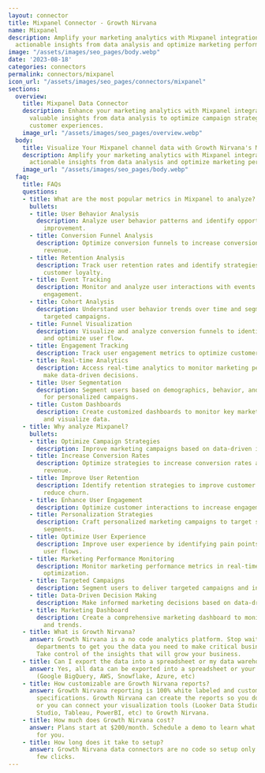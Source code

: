 ```yaml
---
layout: connector
title: Mixpanel Connector - Growth Nirvana
name: Mixpanel
description: Amplify your marketing analytics with Mixpanel integration to unlock
  actionable insights from data analysis and optimize marketing performance.
image: "/assets/images/seo_pages/body.webp"
date: '2023-08-18'
categories: connectors
permalink: connectors/mixpanel
icon_url: "/assets/images/seo_pages/connectors/mixpanel"
sections:
  overview:
    title: Mixpanel Data Connector
    description: Enhance your marketing analytics with Mixpanel integration. Gain
      valuable insights from data analysis to optimize campaign strategies and improve
      customer experiences.
    image_url: "/assets/images/seo_pages/overview.webp"
  body:
    title: Visualize Your Mixpanel channel data with Growth Nirvana's Mixpanel Connector
    description: Amplify your marketing analytics with Mixpanel integration to unlock
      actionable insights from data analysis and optimize marketing performance.
    image_url: "/assets/images/seo_pages/body.webp"
  faq:
    title: FAQs
    questions:
    - title: What are the most popular metrics in Mixpanel to analyze?
      bullets:
      - title: User Behavior Analysis
        description: Analyze user behavior patterns and identify opportunities for
          improvement.
      - title: Conversion Funnel Analysis
        description: Optimize conversion funnels to increase conversion rates and
          revenue.
      - title: Retention Analysis
        description: Track user retention rates and identify strategies to improve
          customer loyalty.
      - title: Event Tracking
        description: Monitor and analyze user interactions with events to optimize
          engagement.
      - title: Cohort Analysis
        description: Understand user behavior trends over time and segment users for
          targeted campaigns.
      - title: Funnel Visualization
        description: Visualize and analyze conversion funnels to identify bottlenecks
          and optimize user flow.
      - title: Engagement Tracking
        description: Track user engagement metrics to optimize customer interactions.
      - title: Real-time Analytics
        description: Access real-time analytics to monitor marketing performance and
          make data-driven decisions.
      - title: User Segmentation
        description: Segment users based on demographics, behavior, and preferences
          for personalized campaigns.
      - title: Custom Dashboards
        description: Create customized dashboards to monitor key marketing metrics
          and visualize data.
    - title: Why analyze Mixpanel?
      bullets:
      - title: Optimize Campaign Strategies
        description: Improve marketing campaigns based on data-driven insights.
      - title: Increase Conversion Rates
        description: Optimize strategies to increase conversion rates and maximize
          revenue.
      - title: Improve User Retention
        description: Identify retention strategies to improve customer loyalty and
          reduce churn.
      - title: Enhance User Engagement
        description: Optimize customer interactions to increase engagement and satisfaction.
      - title: Personalization Strategies
        description: Craft personalized marketing campaigns to target specific user
          segments.
      - title: Optimize User Experience
        description: Improve user experience by identifying pain points and optimizing
          user flows.
      - title: Marketing Performance Monitoring
        description: Monitor marketing performance metrics in real-time for proactive
          optimization.
      - title: Targeted Campaigns
        description: Segment users to deliver targeted campaigns and increase effectiveness.
      - title: Data-Driven Decision Making
        description: Make informed marketing decisions based on data-driven insights.
      - title: Marketing Dashboard
        description: Create a comprehensive marketing dashboard to monitor key metrics
          and trends.
    - title: What is Growth Nirvana?
      answer: Growth Nirvana is a no code analytics platform. Stop waiting for other
        departments to get you the data you need to make critical business decisions.
        Take control of the insights that will grow your business.
    - title: Can I export the data into a spreadsheet or my data warehouse?
      answer: Yes, all data can be exported into a spreadsheet or your data warehouse
        (Google BigQuery, AWS, Snowflake, Azure, etc)
    - title: How customizable are Growth Nirvana reports?
      answer: Growth Nirvana reporting is 100% white labeled and customized to your
        specifications. Growth Nirvana can create the reports so you don’t have to
        or you can connect your visualization tools (Looker Data Studio/Google Data
        Studio, Tableau, PowerBI, etc) to Growth Nirvana.
    - title: How much does Growth Nirvana cost?
      answer: Plans start at $200/month. Schedule a demo to learn what plan is best
        for you.
    - title: How long does it take to setup?
      answer: Growth Nirvana data connectors are no code so setup only requires a
        few clicks.
---
```

